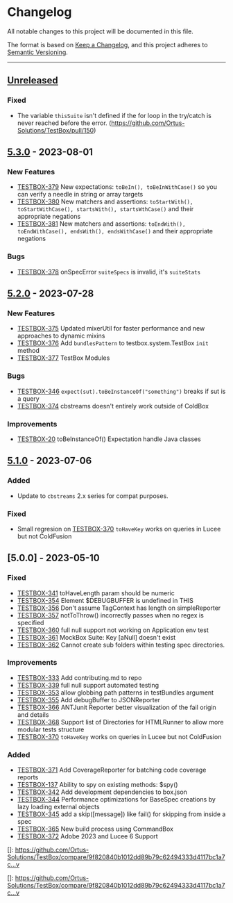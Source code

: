# Changelog

All notable changes to this project will be documented in this file.

The format is based on [Keep a Changelog](https://keepachangelog.com/en/1.0.0/),
and this project adheres to [Semantic Versioning](https://semver.org/spec/v2.0.0.html).

* * *

## [Unreleased]

### Fixed

- The variable `thisSuite` isn't defined if the for loop in the try/catch is never reached before the error.
 (https://github.com/Ortus-Solutions/TestBox/pull/150)

## [5.3.0] - 2023-08-01

### New Features

- [TESTBOX-379](https://ortussolutions.atlassian.net/browse/TESTBOX-379) New expectations: `toBeIn(), toBeInWithCase()` so you can verify a needle in string or array targets
- [TESTBOX-380](https://ortussolutions.atlassian.net/browse/TESTBOX-380) New matchers and assertions: `toStartWith(), toStartWithCase(), startsWith(), startsWthCase()` and their appropriate negations
- [TESTBOX-381](https://ortussolutions.atlassian.net/browse/TESTBOX-381) New matchers and assertions: `toEndWith(), toEndWithCase(), endsWith(), endsWithCase()` and their appropriate negations

### Bugs

- [TESTBOX-378](https://ortussolutions.atlassian.net/browse/TESTBOX-378) onSpecError `suiteSpecs` is invalid, it's `suiteStats`

## [5.2.0] - 2023-07-28

### New Features

- [TESTBOX-375](https://ortussolutions.atlassian.net/browse/TESTBOX-375) Updated mixerUtil for faster performance and new approaches to dynamic mixins
- [TESTBOX-376](https://ortussolutions.atlassian.net/browse/TESTBOX-376) Add `bundlesPattern` to testbox.system.TestBox `init` method
- [TESTBOX-377](https://ortussolutions.atlassian.net/browse/TESTBOX-377) TestBox Modules

### Bugs

- [TESTBOX-346](https://ortussolutions.atlassian.net/browse/TESTBOX-346) `expect(sut).toBeInstanceOf("something")` breaks if sut is a query
- [TESTBOX-374](https://ortussolutions.atlassian.net/browse/TESTBOX-374) cbstreams doesn't entirely work outside of ColdBox

### Improvements

- [TESTBOX-20](https://ortussolutions.atlassian.net/browse/TESTBOX-20) toBeInstanceOf() Expectation handle Java classes

## [5.1.0] - 2023-07-06

### Added

- Update to `cbstreams` 2.x series for compat purposes.

### Fixed

- Small regresion on [TESTBOX-370](https://ortussolutions.atlassian.net/browse/TESTBOX-370) `toHaveKey` works on queries in Lucee but not ColdFusion

## [5.0.0] - 2023-05-10

### Fixed

- [TESTBOX-341](https://ortussolutions.atlassian.net/browse/TESTBOX-341) toHaveLength param should be numeric
- [TESTBOX-354](https://ortussolutions.atlassian.net/browse/TESTBOX-354) Element $DEBUGBUFFER is undefined in THIS
- [TESTBOX-356](https://ortussolutions.atlassian.net/browse/TESTBOX-356) Don't assume TagContext has length on simpleReporter
- [TESTBOX-357](https://ortussolutions.atlassian.net/browse/TESTBOX-357) notToThrow() incorrectly passes when no regex is specified
- [TESTBOX-360](https://ortussolutions.atlassian.net/browse/TESTBOX-360) full null support not working on Application env test
- [TESTBOX-361](https://ortussolutions.atlassian.net/browse/TESTBOX-361)  MockBox Suite: Key \[aNull] doesn't exist
- [TESTBOX-362](https://ortussolutions.atlassian.net/browse/TESTBOX-362) Cannot create sub folders within testing spec directories.

### Improvements

- [TESTBOX-333](https://ortussolutions.atlassian.net/browse/TESTBOX-333) Add contributing.md to repo
- [TESTBOX-339](https://ortussolutions.atlassian.net/browse/TESTBOX-339) full null support automated testing
- [TESTBOX-353](https://ortussolutions.atlassian.net/browse/TESTBOX-353) allow globbing path patterns in testBundles argument
- [TESTBOX-355](https://ortussolutions.atlassian.net/browse/TESTBOX-355) Add debugBuffer to JSONReporter
- [TESTBOX-366](https://ortussolutions.atlassian.net/browse/TESTBOX-366) ANTJunit Reporter better visualization of the fail origin and details
- [TESTBOX-368](https://ortussolutions.atlassian.net/browse/TESTBOX-368) Support list of Directories for HTMLRunner to allow more modular tests structure
- [TESTBOX-370](https://ortussolutions.atlassian.net/browse/TESTBOX-370) `toHaveKey` works on queries in Lucee but not ColdFusion

### Added

- [TESTBOX-371](https://ortussolutions.atlassian.net/browse/TESTBOX-371) Add CoverageReporter for batching code coverage reports
- [TESTBOX-137](https://ortussolutions.atlassian.net/browse/TESTBOX-137) Ability to spy on existing methods: $spy()
- [TESTBOX-342](https://ortussolutions.atlassian.net/browse/TESTBOX-342) Add development dependencies to box.json
- [TESTBOX-344](https://ortussolutions.atlassian.net/browse/TESTBOX-344) Performance optimizations for BaseSpec creations by lazy loading external objects
- [TESTBOX-345](https://ortussolutions.atlassian.net/browse/TESTBOX-345) add a skip(\[message]) like fail() for skipping from inside a spec
- [TESTBOX-365](https://ortussolutions.atlassian.net/browse/TESTBOX-365) New build process using CommandBox
- [TESTBOX-372](https://ortussolutions.atlassian.net/browse/TESTBOX-372) Adobe 2023 and Lucee 6 Support

[Unreleased]: https://github.com/Ortus-Solutions/TestBox/compare/v5.3.0...HEAD

[5.3.0]: https://github.com/Ortus-Solutions/TestBox/compare/v5.2.0...v5.3.0

[5.2.0]: https://github.com/Ortus-Solutions/TestBox/compare/v5.1.0...v5.2.0

[5.1.0]: https://github.com/Ortus-Solutions/TestBox/compare/HEAD...v5.1.0

\[]: <https://github.com/Ortus-Solutions/TestBox/compare/9f820840b1012dd89b79c62494333d4117bc1a7c...v>

\[]: <https://github.com/Ortus-Solutions/TestBox/compare/9f820840b1012dd89b79c62494333d4117bc1a7c...v>
